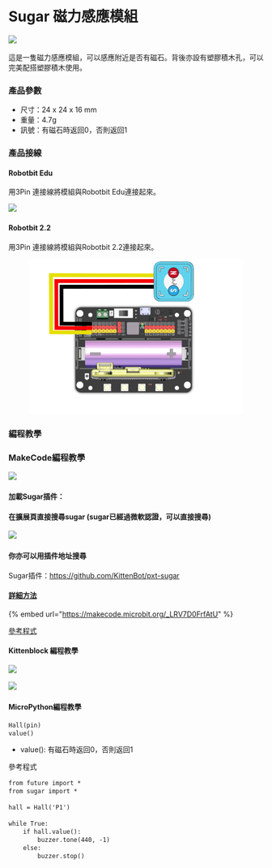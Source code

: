 # Sugar 磁力感應模組

![](https://kittenbothk.readthedocs.io/en/latest/\_images/magnet1.png)

這是一隻磁力感應模組，可以感應附近是否有磁石。背後亦設有塑膠積木孔，可以完美配搭塑膠積木使用。

### 產品參數

* 尺寸：24 x 24 x 16 mm
* 重量：4.7g
* 訊號：有磁石時返回0，否則返回1

### 產品接線

#### Robotbit Edu

用3Pin 連接線將模組與Robotbit Edu連接起來。

![](https://kittenbothk.readthedocs.io/en/latest/\_images/magnet\_wire.png)

#### Robotbit 2.2

用3Pin 連接線將模組與Robotbit 2.2連接起來。

<figure><img src="../../.gitbook/assets/magnet_wiring_2.2.png" alt=""><figcaption></figcaption></figure>

### 編程教學

### MakeCode編程教學

![](https://kittenbothk.readthedocs.io/en/latest/\_images/mcbanner15.png)

#### 加載Sugar插件：

#### 在擴展頁直接搜尋sugar (sugar已經過微軟認證，可以直接搜尋)

![](https://kittenbothk.readthedocs.io/en/latest/\_images/sugar\_search.gif)

#### 你亦可以用插件地址搜尋

Sugar插件：https://github.com/KittenBot/pxt-sugar

#### [詳細方法](../../programmingplatforms/makecode/kittenbotandmakecode.md)

{% embed url="https://makecode.microbit.org/_LRV7D0FrfAtU" %}

[參考程式](https://makecode.microbit.org/\_LRV7D0FrfAtU)

#### Kittenblock 編程教學

![](https://kittenbothk.readthedocs.io/en/latest/\_images/kbbanner9.png)

![](https://kittenbothk.readthedocs.io/en/latest/\_images/magnet3.png)

#### MicroPython編程教學

```
Hall(pin)
value()
```

* value(): 有磁石時返回0，否則返回1

參考程式

```
from future import *
from sugar import *

hall = Hall('P1')

while True:
    if hall.value():
        buzzer.tone(440, -1)
    else:
        buzzer.stop()
```

